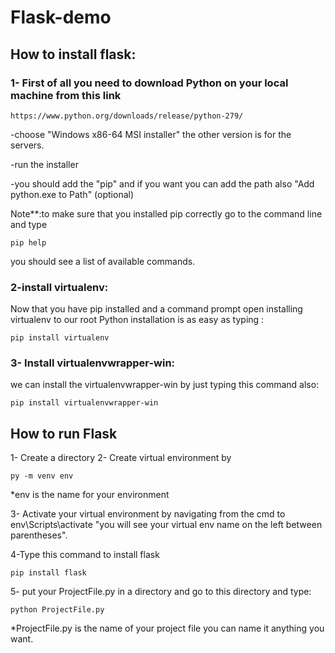 # Flask-demo

## How to install flask: 

### 1- First of all you need to download Python on your local machine from this link
```
https://www.python.org/downloads/release/python-279/
```
-choose "Windows x86-64 MSI installer" the other version is for the servers. 

-run the installer

-you should add the "pip" and if you want you can add the path also "Add python.exe to Path" (optional)

Note**:to make sure that you installed pip correctly go to the command line and type 
```
pip help
```
you should see a list of available commands.


### 2-install virtualenv: 

Now that you have pip installed and a command prompt open installing virtualenv to our root Python installation is as easy as typing :
```
pip install virtualenv
```

### 3- Install virtualenvwrapper-win:
we can install the virtualenvwrapper-win by just typing this command also: 
```
pip install virtualenvwrapper-win
```

## How to run Flask

1- Create a directory 
2- Create virtual environment by 
```
py -m venv env 
```
*env is the name for your environment 

3- Activate your virtual environment by navigating from the cmd to env\Scripts\activate "you will see your virtual env name on the left between parentheses".

4-Type this command to install flask
```
pip install flask
```

5- put your ProjectFile.py in a directory and go to this directory and type:
```
python ProjectFile.py
```
*ProjectFile.py is the name of your project file you can name it anything you want. 





